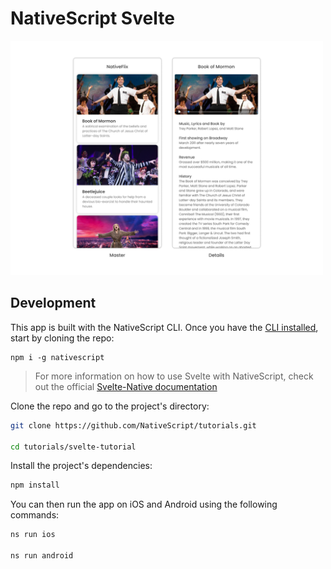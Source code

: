# NativeScript Svelte

<img alt="tutorial app preview" src="../screenshots/tutorial-example-app-preview.png" width="500">

## Development

This app is built with the NativeScript CLI. Once you have the [CLI installed](https://docs.nativescript.org/start/quick-setup), start by cloning the repo:

```
npm i -g nativescript
```

> For more information on how to use Svelte with NativeScript, check out the official [Svelte-Native documentation](https://svelte-native.technology/)

Clone the repo and go to the project's directory:

```bash
git clone https://github.com/NativeScript/tutorials.git

cd tutorials/svelte-tutorial
```

Install the project's dependencies:

```bash
npm install
```

You can then run the app on iOS and Android using the following commands:

```bash
ns run ios

ns run android
```
